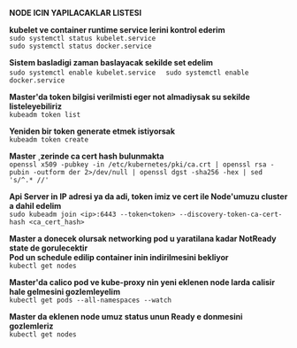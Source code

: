 **NODE ICIN YAPILACAKLAR LISTESI**  

**kubelet ve container runtime service lerini kontrol ederim**  
```sudo systemctl status kubelet.service```  
```sudo systemctl status docker.service  ```

**Sistem basladigi zaman baslayacak sekilde set edelim**  
```sudo systemctl enable kubelet.service  ```
```sudo systemctl enable docker.service```

**Master'da token bilgisi verilmisti eger not almadiysak su sekilde listeleyebiliriz**  
```kubeadm token list```

**Yeniden bir token generate etmek istiyorsak**   
```kubeadm token create```

**Master ¸zerinde ca cert hash bulunmakta**  
```openssl x509 -pubkey -in /etc/kubernetes/pki/ca.crt | openssl rsa -pubin -outform der 2>/dev/null | openssl dgst -sha256 -hex | sed 's/^.* //'```

**Api Server in IP adresi ya da adi, token imiz ve cert ile Node'umuzu cluster a dahil edelim**  
```sudo kubeadm join <ip>:6443 --token<token> --discovery-token-ca-cert-hash <ca_cert_hash>```

**Master a donecek olursak networking pod u yaratilana kadar NotReady state de gorulecektir**  
**Pod un schedule edilip container inin indirilmesini bekliyor**  
```kubectl get nodes ```

**Master'da calico pod ve kube-proxy nin yeni eklenen node larda calisir hale gelmesini gozlemleyelim**  
```kubectl get pods --all-namespaces --watch```

**Master da eklenen node umuz status unun Ready e donmesini gozlemleriz**  
```kubectl get nodes```